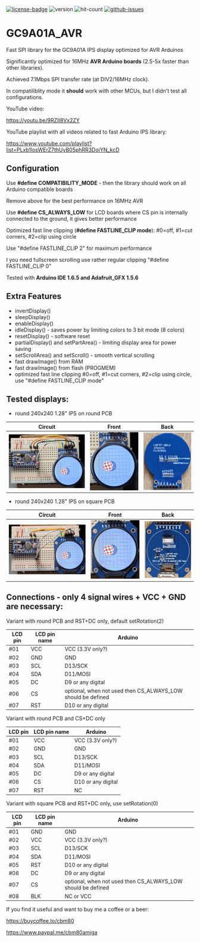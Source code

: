 [![license-badge][]][license] ![version]  ![hit-count] [![github-issues][]][issues]

# GC9A01A_AVR
Fast SPI library for the GC9A01A IPS display optimized for AVR Arduinos

Significantly optimized for 16MHz **AVR Arduino boards** (2.5-5x faster than other libraries).

Achieved 7.1Mbps SPI transfer rate (at DIV2/16MHz clock).

In compatiliblity mode it **should** work with other MCUs, but I didn't test all configurations.

YouTube video:

https://youtu.be/9RZII8Vx2ZY

YouTube playlist with all videos related to fast Arduino IPS library:

https://www.youtube.com/playlist?list=PLxb1losWErZ7thUyB05phRR3DoiYN_kcD

## Configuration

Use **#define COMPATIBILITY_MODE** - then the library should work on all Arduino compatible boards

Remove above for the best performance on 16MHz AVR

Use **#define CS_ALWAYS_LOW** for LCD boards where CS pin is internally connected to the ground, it gives better performance

Optimized fast line clipping (**#define FASTLINE_CLIP mode**): #0=off, #1=cut corners, #2=clip using circle

Use "#define FASTLINE_CLIP 2" for maximum performance

I you need fullscreen scrolling use rather regular clipping "#define FASTLINE_CLIP 0"

Tested with **Arduino IDE 1.6.5 and Adafruit_GFX 1.5.6**

## Extra Features
- invertDisplay()
- sleepDisplay()
- enableDisplay()
- idleDisplay() - saves power by limiting colors to 3 bit mode (8 colors)
- resetDisplay() - software reset
- partialDisplay() and setPartArea() - limiting display area for power saving
- setScrollArea() and setScroll() - smooth vertical scrolling
- fast drawImage() from RAM
- fast drawImage() from flash (PROGMEM)
- optimized fast line clipping #0=off, #1=cut corners, #2=clip using circle, use "#define FASTLINE_CLIP mode"

## Tested displays:

- round 240x240 1.28" IPS on round PCB

|Circuit|Front|Back|
|--|--|--|
|<img src="images/round1.jpg" title="round1" /> |<img src="images/round1a.jpg" /> |<img src="images/round1b.jpg" />|

- round 240x240 1.28" IPS on square PCB

|Circuit|Front|Back|
|--|--|--|
|<img src="images/round2.jpg" title="round2" /> |<img src="images/round2a.jpg" /> |<img src="images/round2b.jpg" />|

## Connections - only 4 signal wires + VCC + GND are necessary:

Variant with round PCB and RST+DC only, default setRotation(2)

 |LCD pin|LCD pin name|Arduino|
 |--|--|--|
 |#01| VCC |VCC (3.3V only?)|
 |#02| GND| GND|
 |#03| SCL |D13/SCK|
 |#04| SDA|D11/MOSI|
 |#05| DC|D9 or any digital|
 |#06| CS|optional, when not used then CS_ALWAYS_LOW should be defined|
 |#07| RST |D10 or any digital|

 Variant with round PCB and CS+DC only

 |LCD pin|LCD pin name|Arduino|
 |--|--|--|
 |#01| VCC |VCC (3.3V only?)|
 |#02| GND| GND|
 |#03| SCL |D13/SCK|
 |#04| SDA|D11/MOSI|
 |#05| DC|D9 or any digital|
 |#06| CS|D10 or any digital|
 |#07| RST | NC|

Variant with square PCB and RST+DC only, use setRotation(0)

|LCD pin|LCD pin name|Arduino|
 |--|--|--|
 |#01| GND| GND|
 |#02| VCC |VCC (3.3V only?)|
 |#03| SCL |D13/SCK|
 |#04| SDA|D11/MOSI|
 |#05| RST |D10 or any digital |
 |#06| DC|D9 or any digital|
 |#07| CS|optional, when not used then CS_ALWAYS_LOW should be defined|
 |#08| BLK | NC or VCC|

If you find it useful and want to buy me a coffee or a beer:

https://buycoffee.to/cbm80

https://www.paypal.me/cbm80amiga

[license-badge]: https://img.shields.io/badge/License-GPLv3-blue.svg
[license]:       https://choosealicense.com/licenses/gpl-3.0/
[version]:       https://img.shields.io/badge/Version-1.2.1-green.svg
[hit-count]:     https://hits.seeyoufarm.com/api/count/incr/badge.svg?url=https%3A%2F%2Fgithub.com%2Fcbm80amiga%2FGC9A01A_AVR&count_bg=%2379C83D&title_bg=%23555555&icon=&icon_color=%23E7E7E7&title=hits&edge_flat=false
[github-issues]: https://img.shields.io/github/issues/cbm80amiga/GC9A01A_AVR.svg
[issues]:        https://github.com/cbm80amiga/GC9A01A_AVR/issues/
